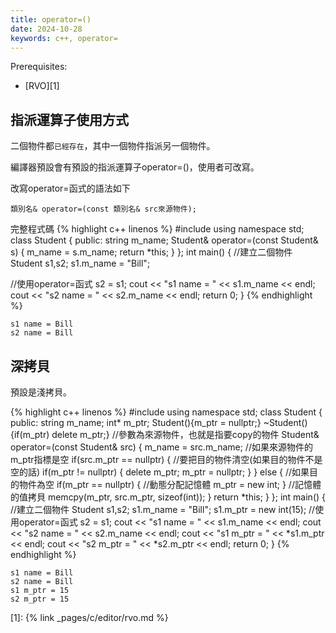 ```yaml
---
title: operator=()
date: 2024-10-28
keywords: c++, operator=
---
```


Prerequisites:
- [RVO][1]

## 指派運算子使用方式

二個物件都`已經存在`，其中一個物件指派另一個物件。

編譯器預設會有預設的指派運算子operator=()，使用者可改寫。

改寫operator=函式的語法如下

```
類別名& operator=(const 類別名& src來源物件);
```

完整程式碼
{% highlight c++ linenos %}
#include <iostream>
using namespace std;
class Student {
public:
  string m_name;
  Student& operator=(const Student& s) {
    m_name = s.m_name;
    return *this;
  }
};
int main() {
  //建立二個物件
  Student s1,s2;
  s1.m_name = "Bill";
  
  //使用operator=函式
  s2 = s1;
  cout << "s1 name = " << s1.m_name << endl;
  cout << "s2 name = " << s2.m_name << endl;
  return 0;
}
{% endhighlight %}

```
s1 name = Bill
s2 name = Bill
```

## 深拷貝

預設是淺拷貝。

{% highlight c++ linenos %}
#include <iostream>
using namespace std;
class Student {
public:
  string m_name;
  int* m_ptr;
  Student(){m_ptr = nullptr;}
  ~Student(){if(m_ptr) delete m_ptr;}
  //參數為來源物件，也就是指要copy的物件
  Student& operator=(const Student& src) {
    m_name = src.m_name;
    //如果來源物件的m_ptr指標是空
    if(src.m_ptr == nullptr) {
      //要把目的物件清空(如果目的物件不是空的話)
      if(m_ptr != nullptr) {
        delete m_ptr;
        m_ptr = nullptr;
      }
    } else {
      //如果目的物件為空
      if(m_ptr == nullptr) {
        //動態分配記憶體
        m_ptr = new int;
      }
      //記憶體的值拷貝
      memcpy(m_ptr, src.m_ptr, sizeof(int));
    }
    return *this;
  }
};
int main() {
  //建立二個物件
  Student s1,s2;
  s1.m_name = "Bill";
  s1.m_ptr = new int(15);
  //使用operator=函式
  s2 = s1;
  cout << "s1 name = " << s1.m_name << endl;
  cout << "s2 name = " << s2.m_name << endl;
  cout << "s1 m_ptr = " << *s1.m_ptr << endl;
  cout << "s2 m_ptr = " << *s2.m_ptr << endl;
  return 0;
}
{% endhighlight %}
```
s1 name = Bill
s2 name = Bill
s1 m_ptr = 15
s2 m_ptr = 15
```

[1]: {% link _pages/c/editor/rvo.md %}